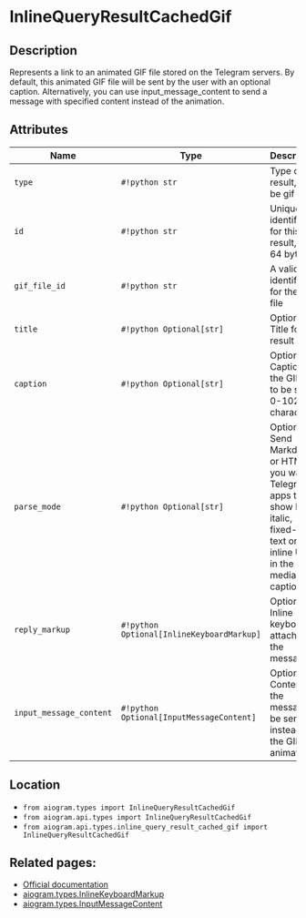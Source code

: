 # InlineQueryResultCachedGif

## Description

Represents a link to an animated GIF file stored on the Telegram servers. By default, this animated GIF file will be sent by the user with an optional caption. Alternatively, you can use input_message_content to send a message with specified content instead of the animation.


## Attributes

| Name | Type | Description |
| - | - | - |
| `type` | `#!python str` | Type of the result, must be gif |
| `id` | `#!python str` | Unique identifier for this result, 1-64 bytes |
| `gif_file_id` | `#!python str` | A valid file identifier for the GIF file |
| `title` | `#!python Optional[str]` | Optional. Title for the result |
| `caption` | `#!python Optional[str]` | Optional. Caption of the GIF file to be sent, 0-1024 characters |
| `parse_mode` | `#!python Optional[str]` | Optional. Send Markdown or HTML, if you want Telegram apps to show bold, italic, fixed-width text or inline URLs in the media caption. |
| `reply_markup` | `#!python Optional[InlineKeyboardMarkup]` | Optional. Inline keyboard attached to the message |
| `input_message_content` | `#!python Optional[InputMessageContent]` | Optional. Content of the message to be sent instead of the GIF animation |



## Location

- `from aiogram.types import InlineQueryResultCachedGif`
- `from aiogram.api.types import InlineQueryResultCachedGif`
- `from aiogram.api.types.inline_query_result_cached_gif import InlineQueryResultCachedGif`

## Related pages:

- [Official documentation](https://core.telegram.org/bots/api#inlinequeryresultcachedgif)
- [aiogram.types.InlineKeyboardMarkup](../types/inline_keyboard_markup.md)
- [aiogram.types.InputMessageContent](../types/input_message_content.md)
